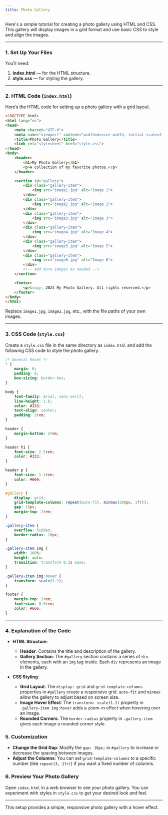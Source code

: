 ```yaml
---
title: Photo Gallery
---
```


Here's a simple tutorial for creating a photo gallery using HTML and CSS. This gallery will display images in a grid format and use basic CSS to style and align the images.

---

### 1. **Set Up Your Files**

You’ll need:
1. **index.html** — for the HTML structure.
2. **style.css** — for styling the gallery.

---

### 2. **HTML Code (`index.html`)**

Here’s the HTML code for setting up a photo gallery with a grid layout.

```html
<!DOCTYPE html>
<html lang="en">
<head>
    <meta charset="UTF-8">
    <meta name="viewport" content="width=device-width, initial-scale=1.0">
    <title>Photo Gallery</title>
    <link rel="stylesheet" href="style.css">
</head>
<body>
    <header>
        <h1>My Photo Gallery</h1>
        <p>A collection of my favorite photos.</p>
    </header>

    <section id="gallery">
        <div class="gallery-item">
            <img src="image1.jpg" alt="Image 1">
        </div>
        <div class="gallery-item">
            <img src="image2.jpg" alt="Image 2">
        </div>
        <div class="gallery-item">
            <img src="image3.jpg" alt="Image 3">
        </div>
        <div class="gallery-item">
            <img src="image4.jpg" alt="Image 4">
        </div>
        <div class="gallery-item">
            <img src="image5.jpg" alt="Image 5">
        </div>
        <div class="gallery-item">
            <img src="image6.jpg" alt="Image 6">
        </div>
        <!-- Add more images as needed -->
    </section>

    <footer>
        <p>&copy; 2024 My Photo Gallery. All rights reserved.</p>
    </footer>
</body>
</html>
```

Replace `image1.jpg`, `image2.jpg`, etc., with the file paths of your own images.

---

### 3. **CSS Code (`style.css`)**

Create a `style.css` file in the same directory as `index.html` and add the following CSS code to style the photo gallery.

```css
/* General Reset */
* {
    margin: 0;
    padding: 0;
    box-sizing: border-box;
}

body {
    font-family: Arial, sans-serif;
    line-height: 1.6;
    color: #333;
    text-align: center;
    padding: 2rem;
}

header {
    margin-bottom: 2rem;
}

header h1 {
    font-size: 2.5rem;
    color: #333;
}

header p {
    font-size: 1.2rem;
    color: #666;
}

#gallery {
    display: grid;
    grid-template-columns: repeat(auto-fit, minmax(200px, 1fr));
    gap: 10px;
    margin-top: 2rem;
}

.gallery-item {
    overflow: hidden;
    border-radius: 10px;
}

.gallery-item img {
    width: 100%;
    height: auto;
    transition: transform 0.3s ease;
}

.gallery-item img:hover {
    transform: scale(1.1);
}

footer {
    margin-top: 2rem;
    font-size: 0.9rem;
    color: #666;
}
```

---

### 4. **Explanation of the Code**

- **HTML Structure**:
  - **Header**: Contains the title and description of the gallery.
  - **Gallery Section**: The `#gallery` section contains a series of `div` elements, each with an `img` tag inside. Each `div` represents an image in the gallery.

- **CSS Styling**:
  - **Grid Layout**: The `display: grid` and `grid-template-columns` properties in `#gallery` create a responsive grid. `auto-fit` and `minmax` allow the gallery to adjust based on screen size.
  - **Image Hover Effect**: The `transform: scale(1.1)` property in `.gallery-item img:hover` adds a zoom-in effect when hovering over an image.
  - **Rounded Corners**: The `border-radius` property in `.gallery-item` gives each image a rounded corner style.

### 5. **Customization**

- **Change the Grid Gap**: Modify the `gap: 10px;` in `#gallery` to increase or decrease the spacing between images.
- **Adjust the Columns**: You can set `grid-template-columns` to a specific number (like `repeat(3, 1fr)`) if you want a fixed number of columns.

### 6. **Preview Your Photo Gallery**

Open `index.html` in a web browser to see your photo gallery. You can experiment with styles in `style.css` to get your desired look and feel.

---

This setup provides a simple, responsive photo gallery with a hover effect.